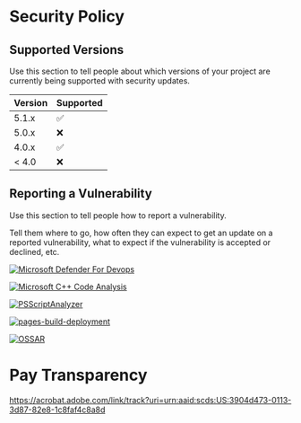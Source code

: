 # Security Policy

## Supported Versions

Use this section to tell people about which versions of your project are
currently being supported with security updates.

| Version | Supported          |
| ------- | ------------------ |
| 5.1.x   | :white_check_mark: |
| 5.0.x   | :x:                |
| 4.0.x   | :white_check_mark: |
| < 4.0   | :x:                |

## Reporting a Vulnerability

Use this section to tell people how to report a vulnerability.

Tell them where to go, how often they can expect to get an update on a
reported vulnerability, what to expect if the vulnerability is accepted or
declined, etc.

[![Microsoft Defender For Devops](https://github.com/gilbertalgordo/addons-linter/actions/workflows/defender-for-devops.yml/badge.svg)](https://github.com/gilbertalgordo/addons-linter/actions/workflows/defender-for-devops.yml)

[![Microsoft C++ Code Analysis](https://github.com/gilbertalgordo/addons-linter/actions/workflows/msvc.yml/badge.svg)](https://github.com/gilbertalgordo/addons-linter/actions/workflows/msvc.yml)

[![PSScriptAnalyzer](https://github.com/gilbertalgordo/addons-linter/actions/workflows/powershell.yml/badge.svg)](https://github.com/gilbertalgordo/addons-linter/actions/workflows/powershell.yml)

[![pages-build-deployment](https://github.com/gilbertalgordo/addons-linter/actions/workflows/pages/pages-build-deployment/badge.svg)](https://github.com/gilbertalgordo/addons-linter/actions/workflows/pages/pages-build-deployment)

[![OSSAR](https://github.com/gilbertalgordo/addons-linter/actions/workflows/ossar.yml/badge.svg)](https://github.com/gilbertalgordo/addons-linter/actions/workflows/ossar.yml)
# Pay Transparency
https://acrobat.adobe.com/link/track?uri=urn:aaid:scds:US:3904d473-0113-3d87-82e8-1c8faf4c8a8d
